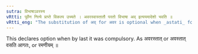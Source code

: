 ```yaml
---
sutra: विभाषाऽवरस्य
vRtti: पूर्वेण नित्ये प्राप्ते विकल्प उच्यते । अवरस्वास्तातौ परतो विभाषा अव् इत्ययमादेशो भवति ॥
vRtti_eng: "The substitution of अव् for अवर is optional when _astati_ follows."
---
```

This declares option when by last it was compulsory. As अवरस्तात् or अवस्तात् वसति आगतः, or रमणीयम् ॥
